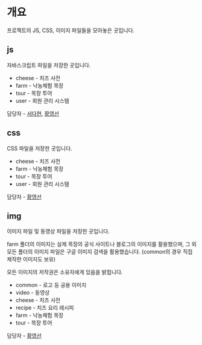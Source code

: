 # 개요
프로젝트의 JS, CSS, 이미지 파일들을 모아놓은 곳입니다.

## js
자바스크립트 파일을 저장한 곳입니다.
- cheese - 치즈 사전
- farm - 낙농체험 목장
- tour - 목장 투어
- user - 회원 관리 시스템

담당자 - [서다현](https://github.com/DahyeonS), [황영선](https://github.com/siucrystal)

## css
CSS 파일을 저장한 곳입니다.
- cheese - 치즈 사전
- farm - 낙농체험 목장
- tour - 목장 투어
- user - 회원 관리 시스템

담당자 - [황영선](https://github.com/siucrystal)

## img
이미지 파일 및 동영상 파일을 저장한 곳입니다.

farm 폴더의 이미지는 실제 목장의 공식 사이트나 블로그의 이미지를 활용했으며,
그 외 모든 폴더의 이미지 파일은 구글 이미지 검색을 활용했습니다. (common의 경우 직접 제작한 이미지도 보유)

모든 이미지의 저작권은 소유자에게 있음을 밝힙니다.

- common - 로고 등 공용 이미지
- video - 동영상
- cheese - 치즈 사전
- recipe - 치즈 요리 레시피
- farm - 낙농체험 목장
- tour - 목장 투어

담당자 - [황영선](https://github.com/siucrystal)
